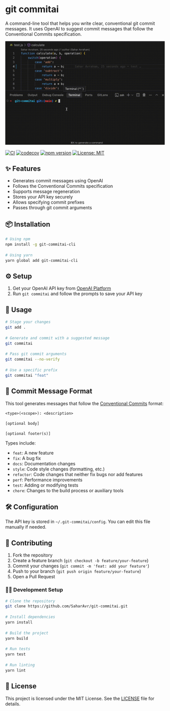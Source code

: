 # git commitai

A command-line tool that helps you write clear, conventional git commit messages. It uses OpenAI to suggest commit messages that follow the Conventional Commits specification.

![git-commitai demo](/assets/git-commitai.gif)

[![CI](https://github.com/SaharAvr/git-commitai/actions/workflows/ci.yml/badge.svg)](https://github.com/SaharAvr/git-commitai/actions/workflows/ci.yml)
[![codecov](https://codecov.io/gh/SaharAvr/git-commitai/branch/main/graph/badge.svg)](https://codecov.io/gh/SaharAvr/git-commitai)
[![npm version](https://badge.fury.io/js/git-commitai.svg)](https://badge.fury.io/js/git-commitai)
[![License: MIT](https://img.shields.io/badge/License-MIT-yellow.svg)](https://opensource.org/licenses/MIT)

## ✨ Features

- Generates commit messages using OpenAI
- Follows the Conventional Commits specification
- Supports message regeneration
- Stores your API key securely
- Allows specifying commit prefixes
- Passes through git commit arguments

## 📦 Installation

```bash
# Using npm
npm install -g git-commitai-cli

# Using yarn
yarn global add git-commitai-cli
```

## ⚙️ Setup

1. Get your OpenAI API key from [OpenAI Platform](https://platform.openai.com/api-keys)
2. Run `git commitai` and follow the prompts to save your API key

## 🚀 Usage

```bash
# Stage your changes
git add .

# Generate and commit with a suggested message
git commitai

# Pass git commit arguments
git commitai --no-verify

# Use a specific prefix
git commitai "feat"
```

## 📝 Commit Message Format

This tool generates messages that follow the [Conventional Commits](https://www.conventionalcommits.org/) format:

```
<type>(<scope>): <description>

[optional body]

[optional footer(s)]
```

Types include:
- `feat`: A new feature
- `fix`: A bug fix
- `docs`: Documentation changes
- `style`: Code style changes (formatting, etc.)
- `refactor`: Code changes that neither fix bugs nor add features
- `perf`: Performance improvements
- `test`: Adding or modifying tests
- `chore`: Changes to the build process or auxiliary tools

## 🛠️ Configuration

The API key is stored in `~/.git-commitai/config`. You can edit this file manually if needed.

## 🤝 Contributing

1. Fork the repository
2. Create a feature branch (`git checkout -b feature/your-feature`)
3. Commit your changes (`git commit -m 'feat: add your feature'`)
4. Push to your branch (`git push origin feature/your-feature`)
5. Open a Pull Request

### 🧑‍💻 Development Setup

```bash
# Clone the repository
git clone https://github.com/SaharAvr/git-commitai.git

# Install dependencies
yarn install

# Build the project
yarn build

# Run tests
yarn test

# Run linting
yarn lint
```

## 📄 License

This project is licensed under the MIT License. See the [LICENSE](LICENSE) file for details. 